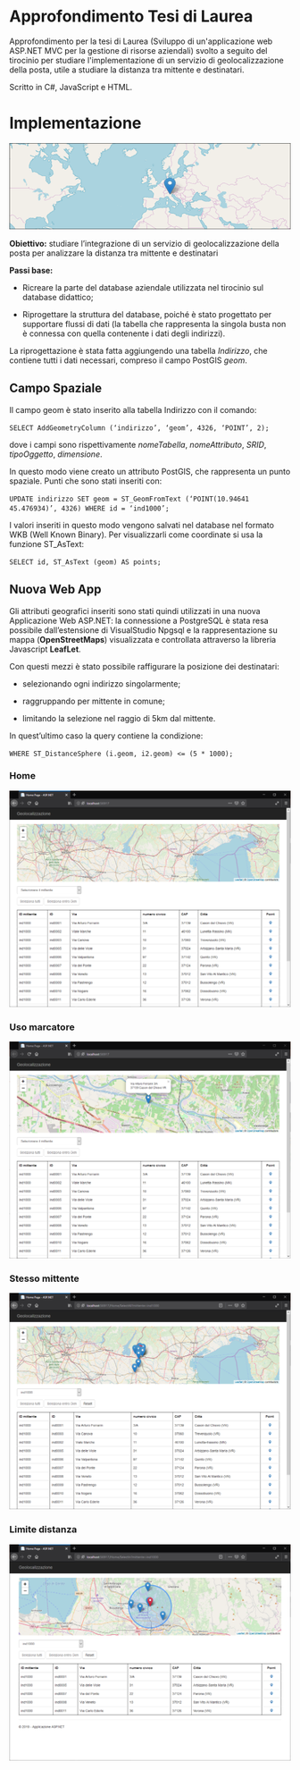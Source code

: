 # Approfondimento Tesi di Laurea

Approfondimento per la tesi di Laurea (Sviluppo di un'applicazione web ASP.NET MVC per la gestione di risorse aziendali) svolto a seguito del tirocinio per studiare l'implementazione di un servizio di geolocalizzazione della posta, utile a studiare la distanza tra mittente e destinatari.

Scritto in C#, JavaScript e HTML.

# Implementazione

![Main](/images/main.png)

**Obiettivo:** studiare l’integrazione di un servizio di geolocalizzazione della posta per analizzare la distanza tra mittente e destinatari

**Passi base:**

* Ricreare la parte del database aziendale utilizzata nel tirocinio sul database didattico;

* Riprogettare la struttura del database, poiché è stato progettato per supportare flussi di dati (la tabella che rappresenta la singola busta non è connessa con quella contenente i dati degli indirizzi).

La riprogettazione è stata fatta aggiungendo una tabella *Indirizzo*, che contiene tutti i dati necessari, compreso il campo PostGIS *geom*.

## Campo Spaziale

Il campo geom è stato inserito alla tabella Indirizzo con il comando:

`SELECT AddGeometryColumn (‘indirizzo’, ‘geom’, 4326, ‘POINT’, 2);`

dove i campi sono rispettivamente *nomeTabella*, *nomeAttributo*, *SRID*, *tipoOggetto*, *dimensione*.

In questo modo viene creato un attributo PostGIS, che rappresenta un punto spaziale. 
Punti che sono stati inseriti con:

`UPDATE indirizzo SET geom = ST_GeomFromText (‘POINT(10.94641 45.476934)’, 4326)
 WHERE id = ‘ind1000’;`

I valori inseriti in questo modo vengono salvati nel database nel formato WKB (Well Known Binary). Per visualizzarli come coordinate si usa la funzione ST_AsText:

`SELECT id, ST_AsText (geom) AS points;`

## Nuova Web App

Gli attributi geografici inseriti sono stati quindi utilizzati in una nuova Applicazione Web ASP.NET: la connessione a PostgreSQL è stata resa possibile dall’estensione di VisualStudio Npgsql e la rappresentazione su mappa (**OpenStreetMaps**) visualizzata e controllata attraverso la libreria Javascript **LeafLet**.

Con questi mezzi è stato possibile raffigurare la posizione dei destinatari:

* selezionando ogni indirizzo singolarmente;

* raggruppando per mittente in comune;

* limitando la selezione nel raggio di 5km dal mittente. 

In quest’ultimo caso la query contiene la condizione:

`WHERE ST_DistanceSphere (i.geom, i2.geom) <= (5 * 1000);`

### Home

![Home](/images/home.PNG)

### Uso marcatore

![Marcatore](/images/home-mark2.PNG)

### Stesso mittente

![Tutti](/images/tutti.PNG)

### Limite distanza

![Entro](/images/entro.PNG)




